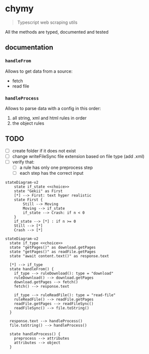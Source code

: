 # chymy

> Typescript web scraping utils

All the methods are typed, documented and tested

## documentation

### `handleFrom`

Allows to get data from a source:

- fetch
- read file

### `handleProcess`

Allows to parse data with a config in this order:

1. all string, xml and html rules in order
2. the object rules

## TODO

- [ ] create folder if it does not exist
- [ ] change writeFileSync file extension based on file type (add .xml)
- [ ] verify that:
  - [ ] a rule has only one preprocess step
  - [ ] each step has the correct input

```mermaid
stateDiagram-v2
    state if_state <<choice>>
    state "Gekii" as First
    [*] --> First: text hyper realistic
    state First {
        Still --> Moving
        Moving --> if_state
        if_state --> Crash: if n < 0
    }
    if_state --> [*] : if n >= 0
    Still --> [*]
    Crash --> [*]
```

```mermaid
stateDiagram-v2
  state if_type <<choice>>
  state "getPages()" as download.getPages
  state "getPages()" as readFile.getPages
  state "await content.text()" as response.text

  [*] --> if_type
  state handleFrom() {
    if_type --> ruleDownload(): type = "download"
    ruleDownload() --> download.getPages
    download.getPages --> fetch()
    fetch() --> response.text

    if_type --> ruleReadFile(): type = "read-file"
    ruleReadFile() --> readFile.getPages
    readFile.getPages --> readFileSync()
    readFileSync() --> file.toString()
  }
  
  response.text --> handleProcess()
  file.toString() --> handleProcess()
  
  state handleProcess() {
    preprocess --> attributes
    attributes --> object
  }
```
